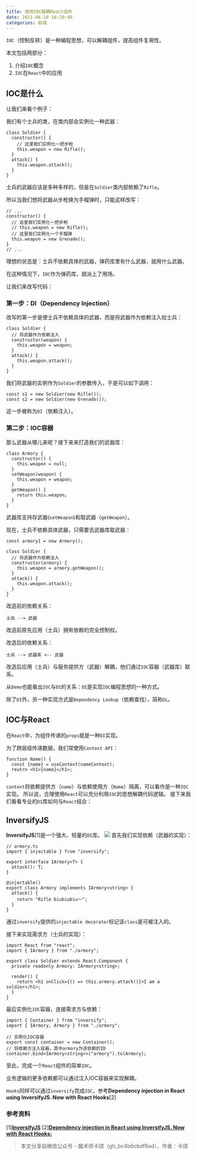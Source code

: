```yaml
---
title: 使用IOC解耦React组件
date: 2021-06-10 16:29:48
categories: 前端
---
```

`IOC`（控制反转）是一种编程思想，可以解耦组件，提高组件复用性。

本文包括两部分：

1.  介绍`IOC`概念
2.  `IOC`在`React`中的应用

## **IOC是什么**

让我们来看个例子：

我们有个士兵的类，在类内部会实例化一种武器：

```
class Soldier {
  constructor() {
    // 这里我们实例化一把步枪
    this.weapon = new Rifle();
  }
  attack() {
    this.weapon.attack();
  }
}
```

士兵的武器应该是多种多样的，但是在`Soldier`类内部依赖了`Rifle`。

所以当我们想将武器从步枪换为手榴弹时，只能这样改写：

```
// ...
constructor() {
  // 这里我们实例化一把步枪
  // this.weapon = new Rifle();
  // 这里我们实例化一个手榴弹
  this.weapon = new Grenade();
}
// ...
```

理想的状态是：士兵不依赖具体的武器，弹药库里有什么武器，就用什么武器。

在这种情况下，`IOC`作为弹药库，就派上了用场。

让我们来改写代码：

### **第一步：DI（Dependency Injection）**

改写的第一步是使士兵不依赖具体的武器，而是将武器作为依赖注入给士兵：

```
class Soldier {
  // 将武器作为依赖注入
  constructor(weapon) {
    this.weapon = weapon;
  }
  attack() {
    this.weapon.attack();
  }
}
```

我们将武器的实例作为`Soldier`的参数传入，于是可以如下调用：

```
const s1 = new Soldier(new Rifle());
const s2 = new Soldier(new Grenade());
```

这一步被称为`DI`（依赖注入）。

### **第二步：IOC容器**

那么武器从哪儿来呢？接下来来打造我们的武器库：

```
class Armory {
  constructor() {
    this.weapon = null;
  }
  setWeapon(weapon) {
    this.weapon = weapon;
  }
  getWeapon() {
    return this.weapon;
  }
}
```

武器库支持存武器(`setWeapon`)和取武器（`getWeapon`）。

现在，士兵不依赖具体武器，只需要去武器库取武器：

```
const armory1 = new Armory();

class Soldier {
  // 将武器作为依赖注入
  constructor(armory) {
    this.weapon = armory.getWeapon();
  }
  attack() {
    this.weapon.attack();
  }
}
```

改造前的依赖关系：

```士兵 --> 武器```

改造前原先应用（士兵）拥有依赖的完全控制权。

改造后的依赖关系：

```士兵 --> 武器库 <-- 武器```

改造后应用（士兵）与服务提供方（武器）解耦，他们通过`IOC`容器（武器库）联系。

从`Demo`也能看出`IOC`与`DI`的关系：`DI`是实现`IOC`编程思想的一种方式。

除了`DI`外，另一种实现方式是`Dependency Lookup`（依赖查找），简称`DL`。

## **IOC与React**

在`React`中，为组件传递的`props`就是一种`DI`实现。

为了跨层级传递数据，我们常使用`Context API`：

```
function Name() {
  const {name} = useContext(nameContext);
  reutrn <h1>{name}</h1>;
}
```

`context`将依赖提供方（`name`）与依赖使用方（`Name`）隔离，可以看作是一种`IOC`实现。
所以说，合理使用`React`可以充分利用`IOC`的思想解耦代码逻辑。
接下来我们看看专业的`DI`库如何与`React`结合：

## **InversifyJS**

**InversifyJS**[1]是一个强大、轻量的`DI`库。
![](https://upload-images.jianshu.io/upload_images/10024246-062089aa62c329c8.png?imageMogr2/auto-orient/strip%7CimageView2/2/w/1240)
首先我们实现依赖（武器的实现）：
```
// armory.ts
import { injectable } from "inversify";

export interface IArmory<T> {
  attack(): T;
}

@injectable()
export class Armory implements IArmory<string> {
  attack() {
    return "Rifle biubiubiu～";
  }
}
```

通过`inversify`提供的`injectable decorator`标记该`class`是可被注入的。

接下来实现需求方（士兵的实现）：

```
import React from "react";
import { IArmory } from "./armory";

export class Soldier extends React.Component {
  private readonly Armory: IArmory<string>;

  render() {
    return <h1 onClick={() => this.armory.attack()}>I am a soldier</h1>;
  }
}
```

最后实例化`IOC`容器，连接需求方与依赖：

```
import { Container } from "inversify";
import { IArmory, Armory } from "./armory";

// 实例化IOC容器
export const container = new Container();
// 将依赖方注入容器，其中armory为该依赖的ID
container.bind<IArmory<string>>("armory").to(Armory);
```

至此，完成一个`React`组件的简单`IOC`。

业务逻辑的更多依赖都可以通过注入IOC容器来实现解耦。

`Hooks`同样可以通过`inversify`完成`IOC`，参考**Dependency injection in React using InversifyJS. Now with React Hooks**[2]

### **参考资料**

[1]**[InversifyJS]( https://github.com/inversify/InversifyJS)**
[2]**[Dependency injection in React using InversifyJS. Now with React Hooks:](https://itnext.io/dependency-injection-in-react-using-inversifyjs-now-with-react-hooks-64f7f077cde6)**

>本文分享自微信公众号 - 魔术师卡颂（gh_bc4b6cbdf9ad），作者：卡颂
